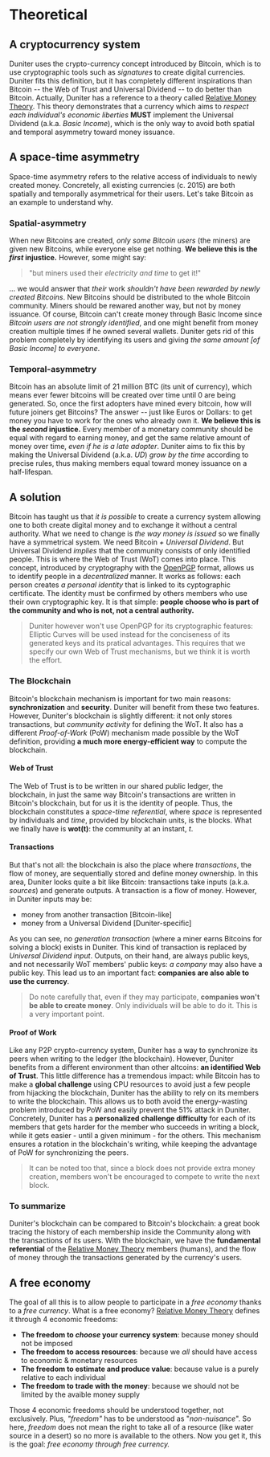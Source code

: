 # Theoretical

## A cryptocurrency system

Duniter uses the crypto-currency concept introduced by Bitcoin, which is to use cryptographic tools such as _signatures_ to create digital currencies. Duniter fits this definition, but it has completely different inspirations than Bitcoin -- the Web of Trust and Universal Dividend -- to do better than Bitcoin. Actually, Duniter has a reference to a theory called [Relative Money Theory](http://vit.free.fr/TRM/en_US/). This theory demonstrates that a currency which aims to _respect each individual's economic liberties_ **MUST** implement the Universal Dividend (a.k.a. _Basic Income_), which is the only way to avoid both spatial and temporal asymmetry toward money issuance.
## A space-time asymmetry

Space-time asymmetry refers to the relative access of individuals to newly created money. Concretely, all existing currencies (c. 2015) are both spatially and temporally asymmetrical for their users. Let's take Bitcoin as an example to understand why.
### Spatial-asymmetry

When new Bitcoins are created, _only some Bitcoin users_ (the miners) are given new Bitcoins, while everyone else get nothing. **We believe this is the _first_ injustice.** However, some might say:

> <div class="ui message"> &quot;but miners used their <i>electricity and time</i> to get it!&quot; </div>

... we would answer that _their_ work _shouldn't have been rewarded by newly created Bitcoins_. New Bitcoins should be distributed to the whole Bitcoin community. Miners should be rewared another way, but not by money issuance. Of course, Bitcoin can't create money through Basic Income since _Bitcoin users are not strongly identified_, and one might benefit from money creation multiple times if he owned several wallets. Duniter gets rid of this problem completely by identifying its users and giving _the same amount [of Basic Income] to everyone_.
### Temporal-asymmetry

Bitcoin has an absolute limit of 21 million BTC (its unit of currency), which means ever fewer bitcoins will be created over time until 0 are being generated. So, once the first adopters have mined every bitcoin, how will future joiners get Bitcoins? The answer -- just like Euros or Dollars: to get money you have to work for the ones who already own it. **We believe this is the _second_ injustice.** Every member of a monetary community should be equal with regard to earning money, and get the same relative amount of money over time, _even if he is a late adopter_. Duniter aims to fix this by making the Universal Dividend (a.k.a. _UD_) _grow by the time_ according to precise rules, thus making members equal toward money issuance on a half-lifespan.
## A solution

Bitcoin has taught us that _it is possible_ to create a currency system allowing one to both create digital money and to exchange it without a central authority. What we need to change is _the way money is issued_ so we finally have a symmetrical system. We need Bitcoin *+ Universal Dividend*. But Universal Dividend _implies_ that the community consists of only identified people. This is where the Web of Trust (WoT) comes into place. This concept, introduced by cryptography with the [OpenPGP](https://www.wikiwand.com/en/Pretty_Good_Privacy) format, allows us to identify people in a _decentralized_ manner. It works as follows: each person creates _a personal identity_ that is linked to its cyptographic certificate. The identity must be confirmed by others members who use their own cryptographic key. It is that simple: **people choose who is part of the community and who is not, not a central authority.**

> Duniter however won't use OpenPGP for its cryptographic features: Elliptic Curves will be used instead for the conciseness of its generated keys and its pratical advantages. This requires that we specify our own Web of Trust mechanisms, but we think it is worth the effort.
### The Blockchain

Bitcoin's blockchain mechanism is important for two main reasons: **synchronization** and **security**. Duniter will benefit from these two features. However, Duniter's blockchain is slightly different: it not only stores transactions, but _community activity_ for defining the WoT. It also has a different _Proof-of-Work_ (PoW) mechanism made possible by the WoT definition, providing **a much more energy-efficient way** to compute the blockchain.
#### Web of Trust

The Web of Trust is to be written in our shared public ledger, the blockchain, in just the same way Bitcoin's transactions are written in Bitcoin's blockchain, but for us it is the identity of people. Thus, the blockchain constitutes a _space-time referential_, where _space_ is represented by individuals and _time_, provided by blockchain units, is the blocks. What we finally have is **wot(t)**: the community at an instant, _t_.
#### Transactions

But that's not all: the blockchain is also the place where _transactions_, the flow of money, are sequentially stored and define money ownership. In this area, Duniter looks quite a bit like Bitcoin: transactions take inputs (a.k.a. _sources_) and generate outputs. A transaction is a flow of money. However, in Duniter inputs may be:

*   money from another transaction [Bitcoin-like]
*   money from a Universal Dividend [Duniter-specific]

As you can see, no _generation transaction_ (where a miner earns Bitcoins for solving a block) exists in Duniter. This kind of transaction is replaced by _Universal Dividend input_. Outputs, on their hand, are always public keys, and not necessarily WoT members' public keys: _a company_ may also have a public key. This lead us to an important fact: **companies are also able to use the currency**.

> Do note carefully that, even if they may participate, **companies won't be able to create money**. Only individuals will be able to do it. This is a very important point.
#### Proof of Work

Like any P2P crypto-currency system, Duniter has a way to synchronize its peers when writing to the ledger (the blockchain). However, Duniter benefits from a different environment than other altcoins: **an identified Web of Trust**. This little difference has a tremendous impact: while Bitcoin has to make a **global challenge** using CPU resources to avoid just a few people from hijacking the blockchain, Duniter has the ability to rely on its members to write the blockchain. This allows us to both avoid the energy-wasting problem introduced by PoW and easily prevent the 51% attack in Duniter. Concretely, Duniter has a **personalized challenge difficulty** for each of its members that gets harder for the member who succeeds in writing a block, while it gets easier - until a given minimum - for the others. This mechanism ensures a rotation in the blockchain's writing, while keeping the advantage of PoW for synchronizing the peers.

> It can be noted too that, since a block does not provide extra money creation, members won't be encouraged to compete to write the next block.
### To summarize

Duniter's blockchain can be compared to Bitcoin's blockchain: a great book tracing the history of each membership inside the Community along with the transactions of its users. With the blockchain, we have the **fundamental referential** of the [Relative Money Theory](http://vit.free.fr/TRM/en_US/) members (humans), and the flow of money through the transactions generated by the currency's users.
## A free economy

The goal of all this is to allow people to participate in a _free economy_ thanks to a _free currency_. What is a free economy? [Relative Money Theory](http://vit.free.fr/TRM/en_US/) defines it through 4 economic freedoms:

*   **The freedom to _choose_ your currency system**: because money should not be imposed
*   **The freedom to access resources**: because we _all_ should have access to economic & monetary resources
*   **The freedom to estimate and produce value**: because value is a purely relative to each individual
*   **The freedom to trade with the money**: because we should not be limited by the avaible money supply

Those 4 economic freedoms should be understood together, not exclusively. Plus, _"freedom"_ has to be understood as "_non-nuisance_". So here, _freedom_ does not mean the right to take all of a resource (like water source in a desert) so no more is available to the others. Now you get it, this is the goal: _free economy through free currency._ 
